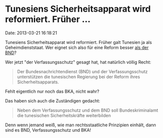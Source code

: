 Tunesiens Sicherheitsapparat wird reformiert. Früher \...
=========================================================

Date: 2013-03-21 16:18:21

Tunesiens Sicherheitsapparat wird reformiert. Früher galt Tunesien ja
als Geheimdienststaat. Wer eignet sich also für eine Reform besser [als
der BND](http://ml.spiegel.de/article.do?id=890190)?

Wer jetzt \"der Verfassungsschutz\" gesagt hat, hat natürlich völlig
Recht:

> Der Bundesnachrichtendienst (BND) und der Verfassungsschutz
> unterstützen die tunesischen Regierung bei der Reform ihres
> Sicherheitsapparats.

Fehlt eigentlich nur noch das BKA, nicht wahr?

Das haben sich auch die Zuständigen gedacht:

> Neben dem Verfassungsschutz und dem BND soll Bundeskriminalamt die
> tunesischen Sicherheitskräfte weiterbilden

Denn wenn jemand weiß, wie man rechtsstaatliche Prinzipien einhält, dann
sind es BND, Verfassungsschutz und BKA!
